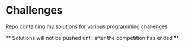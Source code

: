 Challenges
==========

Repo containing my solutions for various programming challenges

** Solutions will not be pushed until after the competition has ended **
